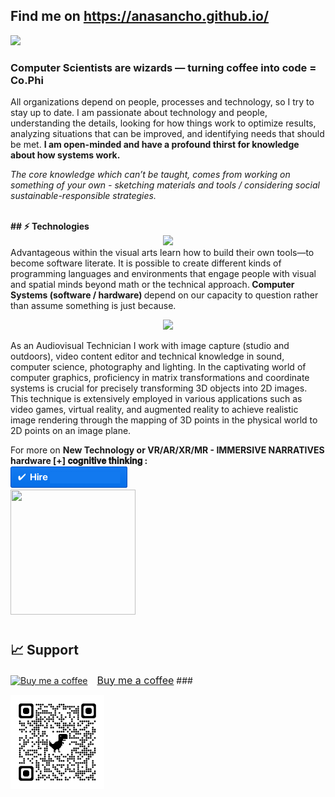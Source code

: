 ## Find me on  https://anasancho.github.io/
<p></p>
 <a target="_blank" href="https://www.linkedin.com/in/ana-filipa-sancho-silva-283b6b16/" alt="Linkedin"> 
  <img src="https://img.shields.io/badge/-LinkedIn-%230077B5?style=for-the-badge&logo=linkedin&logoColor=white" target="_blank"></a> 
 <b> <p>  <h3> Computer Scientists are wizards —  turning coffee  into code = Co.Phi  </h3> </b> <p></p>
<p> All organizations depend on people, processes and technology, so I try to stay up to date. I am passionate about technology and people, understanding the details, looking for how things work to optimize results, analyzing situations that can be improved, and identifying needs that should be met. <b> I am open-minded and have a profound thirst for knowledge about how systems work. </b> <p></p>
<i> The core knowledge which can’t be taught, comes from working on something of your own - sketching materials and tools / considering social sustainable-responsible strategies. </i> <p></p><br>
<b> ## ⚡ Technologies </b>

<div align="center">
  <img src="https://skillicons.dev/icons?i=html,css,js,react,python,c,postgres,visualstudio,git,github"></img>
</div>
Advantageous  within the visual arts learn how to build their own tools—to become software literate. It is possible to create different kinds of programming languages and environments that engage people with visual and spatial minds beyond math or the technical approach.<b> Computer Systems (software / hardware) </b> depend on our capacity to question rather than assume something is just because.  <p></p> 
<div align="center">
<img src="https://github-readme-stats.vercel.app/api/top-langs/?username=anasancho&layout=compact"/></div>
<p></p>

<p></p> As an Audiovisual Technician I work with image capture (studio and outdoors), video content editor and technical knowledge in sound, computer science, photography and lighting. In the captivating world of computer graphics, proficiency in matrix transformations and coordinate systems is crucial for precisely transforming 3D objects into 2D images. This technique is extensively employed in various applications such as video games, virtual reality, and augmented reality to achieve realistic image rendering through the mapping of 3D points in the physical world to 2D points on an image plane.
<p></p>
For more on <b> New Technology or VR/AR/XR/MR - IMMERSIVE NARRATIVES hardware [+] 𝐜𝐨𝐠𝐧𝐢𝐭𝐢𝐯𝐞 𝐭𝐡𝐢𝐧𝐤𝐢𝐧𝐠 : </b>

<br>
<a href="mailto:anaphisancho.silva@gmail.com?subject=Project%20inquiry%20from%20Github"> 
<img src="https://github.com/anasancho/anasancho.github.io/blob/master/contact_%40.png" width="187" height="34"></a> <br>
<img src="http://66.media.tumblr.com/17fea920ff36ef4f5b877d5216a7aad9/tumblr_mo9xje8zZ41qcbiufo1_1280.gif" height="200" width="200">

# 
## 📈 Support
<link href="https://fonts.googleapis.com/css?family=Arial" rel="stylesheet"><a class="bmc-button" target="_blank" href="https://www.buymeacoffee.com/JzqO57X"><img src="https://cdn.buymeacoffee.com/buttons/bmc-new-btn-logo.svg" alt="Buy me a coffee"><span style="margin-left:15px;font-size:16px !important;">Buy me a coffee</span></a>
### 
<p></p>

<img src="https://github.com/anasancho/anasancho.github.io/blob/master/qrcode_github.png" height="150" width="150">
